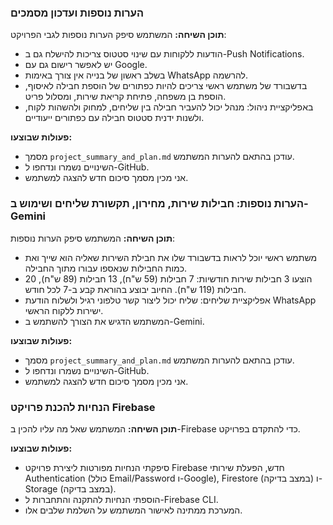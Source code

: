 

### הערות נוספות ועדכון מסמכים
**תוכן השיחה:** המשתמש סיפק הערות נוספות לגבי הפרויקט:
- הודעות ללקוחות עם שינוי סטטוס צריכות להישלח גם ב-Push Notifications.
- יש לאפשר רישום גם עם Google.
- בשלב ראשון של בנייה אין צורך באימות WhatsApp להרשמה.
- בדשבורד של משתמש ראשי צריכים להיות כפתורים של הוספת חבילה לאיסוף, הוספת בן משפחה, פתיחת קריאת שירות, ומסלול פריט.
- באפליקציית ניהול: מנהל יכול להעביר חבילה בין שליחים, למחוק ולהשהות לקוח, ולשנות ידנית סטטוס חבילה עם כפתורים ייעודיים.

**פעולות שבוצעו:**
- מסמך `project_summary_and_plan.md` עודכן בהתאם להערות המשתמש.
- השינויים נשמרו ונדחפו ל-GitHub.
- אני מכין מסמך סיכום חדש להצגה למשתמש.


### הערות נוספות: חבילות שירות, מחירון, תקשורת שליחים ושימוש ב-Gemini
**תוכן השיחה:** המשתמש סיפק הערות נוספות:
- משתמש ראשי יוכל לראות בדשבורד שלו את חבילת השירות שאליה הוא שייך ואת כמות החבילות שנאספו עבורו מתוך החבילה.
- הוצעו 3 חבילות שירות חודשיות: 7 חבילות (59 ש"ח), 13 חבילות (89 ש"ח), 20 חבילות (119 ש"ח). החיוב יבוצע בהוראת קבע ב-7 לכל חודש.
- אפליקציית שליחים: שליח יכול ליצור קשר טלפוני רגיל ולשלוח הודעת WhatsApp ישירות ללקוח הראשי.
- המשתמש הדגיש את הצורך להשתמש ב-Gemini.

**פעולות שבוצעו:**
- מסמך `project_summary_and_plan.md` עודכן בהתאם להערות המשתמש.
- השינויים נשמרו ונדחפו ל-GitHub.
- אני מכין מסמך סיכום חדש להצגה למשתמש.


### הנחיות להכנת פרויקט Firebase
**תוכן השיחה:** המשתמש שאל מה עליו להכין ב-Firebase כדי להתקדם בפרויקט.

**פעולות שבוצעו:**
- סיפקתי הנחיות מפורטות ליצירת פרויקט Firebase חדש, הפעלת שירותי Authentication (כולל Email/Password ו-Google), Firestore (במצב בדיקה) ו-Storage (במצב בדיקה).
- הוספתי הנחיות להתקנה והתחברות ל-Firebase CLI.
- המערכת ממתינה לאישור המשתמש על השלמת שלבים אלו.
